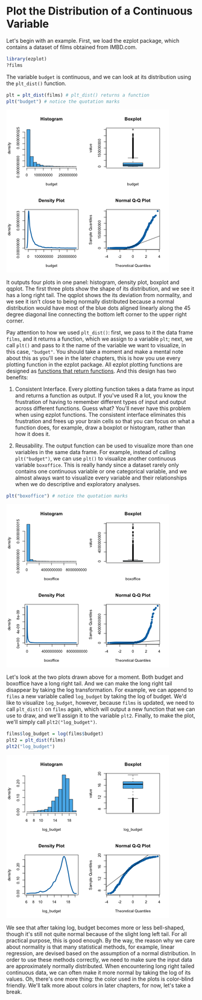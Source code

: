 # Plot the Distribution of a Continuous Variable

Let's begin with an example. First, we load the ezplot package, which contains a dataset of films obtained from IMBD.com. 

```r
library(ezplot)
?films
```

The variable `budget` is continuous, and we can look at its distribution using the `plt_dist()` function. 

```r
plt = plt_dist(films) # plt_dist() returns a function
plt("budget") # notice the quotation marks 
```

![Distribution of Budget](images/dist_budget-1.png) 

It outputs four plots in one panel: histogram, density plot, boxplot and qqplot. The first three plots show the shape of its distribution, and we see it has a long right tail. The qqplot shows the its deviation from normality, and we see it isn't close to being normally distributed because a normal distribution would have most of the blue dots aligned linearly along the 45 degree diagonal line connecting the bottom left corner to the upper right corner. 


Pay attention to how we used `plt_dist()`: first, we pass to it the data frame `films`, and it returns a function, which we assign to a variable `plt`; next, we call `plt()` and pass to it the name of the variable we want to visualize, in this case, `"budget"`. You should take a moment and make a mental note about this as you'll see in the later chapters, this is how you use every plotting function in the ezplot package. All ezplot plotting functions are designed as [functions that return functions](http://masterr.org/r/functions-that-return-functions/). And this design has two benefits: 

1. Consistent Interface. Every plotting function takes a data frame as input and returns a function as output. If you've used R a lot, you know the frustration of having to remember different types of input and output across different functions. Guess what? You'll never have this problem when using ezplot functions. The consistent interface eliminates this frustration and frees up your brain cells so that you can focus on what a function does, for example, draw a boxplot or histogram, rather than how it does it. 

2. Reusability. The output function can be used to visualize more than one variables in the same data frame. For example, instead of calling `plt("budget")`, we can use `plt()` to visualize another continuous variable `boxoffice`. This is really handy since a dataset rarely only contains one continuous variable or one categorical variable, and we almost always want to visualize every variable and their relationships when we do descriptive and exploratory analyses. 

```r
plt("boxoffice") # notice the quotation marks 
```

![Distribution of Boxoffice](images/dist_bo-1.png) 

Let's look at the two plots drawn above for a moment. Both budget and boxoffice have a long right tail. And we can make the long right tail disappear by taking the log transformation. For example, we can append to `films` a new variable called `log_budget` by taking the log of budget. We'd like to visualize `log_budget`, however, because `films` is updated, we need to call `plt_dist()` on `films` again, which will output a new function that we can use to draw, and we'll assign it to the variable `plt2`. Finally, to make the plot, we'll simply call `plt2("log_budget")`.

```r
films$log_budget = log(films$budget)
plt2 = plt_dist(films)
plt2("log_budget")
```

![Distribution of log(Budget)](images/dist_log_budget-1.png) 

We see that after taking log, budget becomes more or less bell-shaped, though it's still not quite normal because of the slight long left tail. For all practical purpose, this is good enough. By the way, the reason why we care about normality is that many statistical methods, for example, linear regression, are devised based on the assumption of a normal distribution. In order to use these methods correctly, we need to make sure the input data are approximately normally distributed. When encountering long right tailed continuous data, we can often make it more normal by taking the log of its values. Oh, there's one more thing: the color used in the plots is color-blind friendly. We'll talk more about colors in later chapters, for now, let's take a break. 


